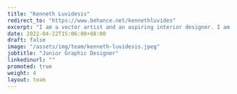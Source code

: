 ```yaml
---
title: "Kenneth Luvidesis"
redirect_to: "https://www.behance.net/kennethluvides"
excerpt: "I am a vector artist and an aspiring interior designer. I am working out my skills in animation and video editing as well."
date: 2022-04-22T15:06:00+08:00
draft: false
image: "/assets/img/team/kenneth-luvidesis.jpeg"
jobtitle: "Junior Graphic Designer"
linkedinurl: ""
promoted: true
weight: 4
layout: team
---
```

